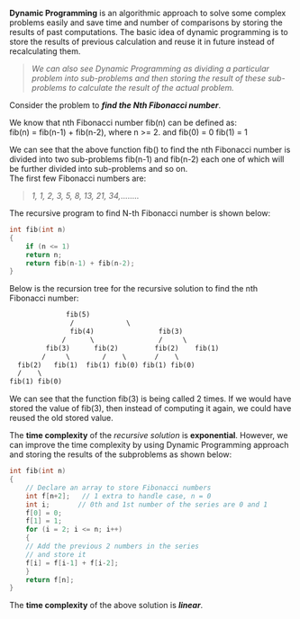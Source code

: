 **Dynamic Programming** is an algorithmic approach to solve some complex problems easily and save time and number of comparisons by storing the results of past computations. The basic idea of dynamic programming is to store the results of previous calculation and reuse it in future instead of recalculating them.  
  
> _We can also see Dynamic Programming as dividing a particular problem into sub-problems and then storing the result of these sub-problems to calculate the result of the actual problem._  

  
  
Consider the problem to **_find the Nth Fibonacci number_**.  
  
We know that nth Fibonacci number fib(n) can be defined as:  
	fib(n) = fib(n-1) + fib(n-2), where n >= 2.
and
	fib(0) = 0 
	fib(1) = 1

  
  
We can see that the above function fib() to find the nth Fibonacci number is divided into two sub-problems fib(n-1) and fib(n-2) each one of which will be further divided into sub-problems and so on.  
The first few Fibonacci numbers are:  
> _1, 1, 2, 3, 5, 8, 13, 21, 34,_........  

The recursive program to find N-th Fibonacci number is shown below:  

```cpp
int fib(int n)  
{   
	if (n <= 1)          
	return n;       
	return fib(n-1) + fib(n-2);  
}
```

 
Below is the recursion tree for the recursive solution to find the nth Fibonacci number:  
```txt
              fib(5)
               /             \
               fib(4)                fib(3)
             /      \                /     \
         fib(3)      fib(2)         fib(2)    fib(1)
        /     \        /    \       /    \
  fib(2)   fib(1)  fib(1) fib(0) fib(1) fib(0)
  /    \
fib(1) fib(0)

```


We can see that the function fib(3) is being called 2 times. If we would have stored the value of fib(3), then instead of computing it again, we could have reused the old stored value.  
  
The **time complexity** of the _recursive solution_ is **exponential**. However, we can improve the time complexity by using Dynamic Programming approach and storing the results of the subproblems as shown below:  

```cpp
int fib(int n)  
{    
	// Declare an array to store Fibonacci numbers   
	int f[n+2];   // 1 extra to handle case, n = 0    
	int i;       // 0th and 1st number of the series are 0 and 1   
	f[0] = 0;    
	f[1] = 1;       
	for (i = 2; i <= n; i++)    
	{        
	// Add the previous 2 numbers in the series        
	// and store it        
	f[i] = f[i-1] + f[i-2];    
	}       
	return f[n];  
}
```

The **time complexity** of the above solution is _**linear**_.
